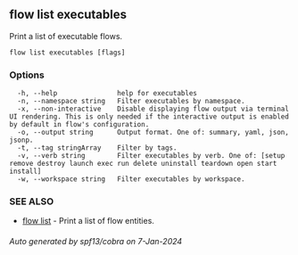 ## flow list executables

Print a list of executable flows.

```
flow list executables [flags]
```

### Options

```
  -h, --help               help for executables
  -n, --namespace string   Filter executables by namespace.
  -x, --non-interactive    Disable displaying flow output via terminal UI rendering. This is only needed if the interactive output is enabled by default in flow's configuration.
  -o, --output string      Output format. One of: summary, yaml, json, jsonp.
  -t, --tag stringArray    Filter by tags.
  -v, --verb string        Filter executables by verb. One of: [setup remove destroy launch exec run delete uninstall teardown open start install]
  -w, --workspace string   Filter executables by workspace.
```

### SEE ALSO

* [flow list](flow_list.md)	 - Print a list of flow entities.

###### Auto generated by spf13/cobra on 7-Jan-2024

